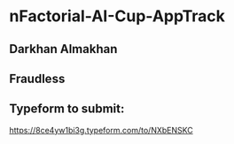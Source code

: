 # nFactorial-AI-Cup-AppTrack

## Darkhan Almakhan


## Fraudless


## Typeform to submit:
https://8ce4yw1bi3g.typeform.com/to/NXbENSKC
